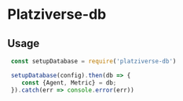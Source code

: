 # Platziverse-db

## Usage 

``` js 
 const setupDatabase = require('platziverse-db')

 setupDatabase(config).then(db => {
    const {Agent, Metric} = db;
 }).catch(err => console.error(err))
```